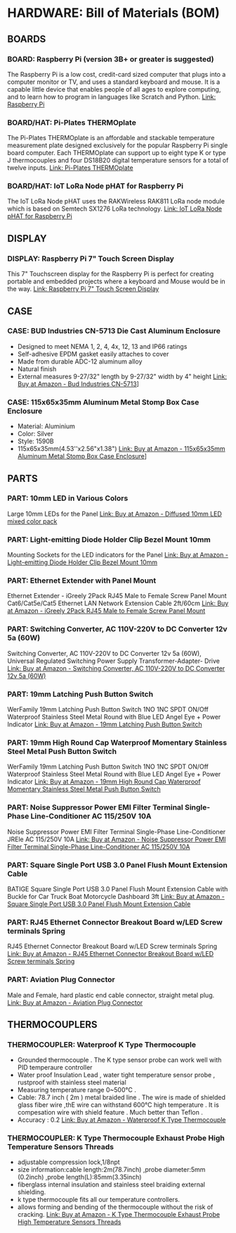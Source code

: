# HARDWARE: Bill of Materials (BOM)

## BOARDS

### BOARD: Raspberry Pi (version 3B+ or greater is suggested)

The Raspberry Pi is a low cost, credit-card sized computer that plugs into a computer monitor or TV, and uses a standard keyboard and mouse. It is a capable little device that enables people of all ages to explore computing, and to learn how to program in languages like Scratch and Python.
[Link: Raspberry Pi](https://www.raspberrypi.org/products/raspberry-pi-4-model-b/)

### BOARD/HAT: Pi-Plates THERMOplate

The Pi-Plates THERMOplate is an affordable and stackable temperature measurement plate designed exclusively for the popular Raspberry Pi single board computer. Each THERMOplate can support up to eight type K or type J thermocouples and four DS18B20 digital temperature sensors for a total of twelve inputs.
[Link: Pi-Plates THERMOplate](https://pi-plates.com/thermoplate/)

### BOARD/HAT: IoT LoRa Node pHAT for Raspberry Pi

The IoT LoRa Node pHAT uses the RAKWireless RAK811 LoRa node module which is based on Semtech SX1276 LoRa technology.
[Link: IoT LoRa Node pHAT for Raspberry Pi](https://uk.pi-supply.com/products/iot-lora-node-phat-for-raspberry-pi)

## DISPLAY

### DISPLAY: Raspberry Pi 7" Touch Screen Display

This 7" Touchscreen display for the Raspberry Pi is perfect for creating portable and embedded projects where a keyboard and Mouse would be in the way.
[Link: Raspberry Pi 7" Touch Screen Display](https://www.amazon.com/Raspberry-Pi-7-Touchscreen-Display/dp/B0153R2A9I/)

## CASE

### CASE: BUD Industries CN-5713 Die Cast Aluminum Enclosure

- Designed to meet NEMA 1, 2, 4, 4x, 12, 13 and IP66 ratings
- Self-adhesive EPDM gasket easily attaches to cover
- Made from durable ADC-12 aluminum alloy
- Natural finish
- External measures 9-27/32" length by 9-27/32" width by 4" height
  [Link: Buy at Amazon - Bud Industries CN-5713](https://www.amazon.com/gp/product/B005T78LQY/ref=ppx_yo_dt_b_search_asin_title)]

### CASE: 115x65x35mm Aluminum Metal Stomp Box Case Enclosure

- Material: Aluminium
- Color: Silver
- Style: 1590B
- 115x65x35mm(4.53''x2.56"x1.38")
  [Link: Buy at Amazon - 115x65x35mm Aluminum Metal Stomp Box Case Enclosure](https://www.amazon.com/gp/product/B015334J9G/ref=ppx_yo_dt_b_search_asin_title)]

## PARTS

### PART: 10mm LED in Various Colors

Large 10mm LEDs for the Panel
[Link: Buy at Amazon - Diffused 10mm LED mixed color pack](https://www.amazon.com/gp/product/B07KWFSLZG)

### PART: Light-emitting Diode Holder Clip Bezel Mount 10mm

Mounting Sockets for the LED indicators for the Panel
[Link: Buy at Amazon - Light-emitting Diode Holder Clip Bezel Mount 10mm](https://www.amazon.com/gp/product)

### PART: Ethernet Extender with Panel Mount

Ethernet Extender - iGreely 2Pack RJ45 Male to Female Screw Panel Mount Cat6/Cat5e/Cat5 Ethernet LAN Network Extension Cable 2ft/60cm
[Link: Buy at Amazon - iGreely 2Pack RJ45 Male to Female Screw Panel Mount](https://www.amazon.com/gp/product/B082SJ88MS/)

### PART: Switching Converter, AC 110V-220V to DC Converter 12v 5a (60W)

Switching Converter, AC 110V-220V to DC Converter 12v 5a (60W), Universal Regulated Switching Power Supply Transformer-Adapter- Drive
[Link: Buy at Amazon - Switching Converter, AC 110V-220V to DC Converter 12v 5a (60W)](https://www.amazon.com/gp/product/B0755981JL/)

### PART: 19mm Latching Push Button Switch

WerFamily 19mm Latching Push Button Switch 1NO 1NC SPDT ON/Off Waterproof Stainless Steel Metal Round with Blue LED Angel Eye + Power Indicator
[Link: Buy at Amazon - 19mm Latching Push Button Switch](https://www.amazon.com/gp/product/B01KHNKFQ8/)

### PART: 19mm High Round Cap Waterproof Momentary Stainless Steel Metal Push Button Switch

WerFamily 19mm Latching Push Button Switch 1NO 1NC SPDT ON/Off Waterproof Stainless Steel Metal Round with Blue LED Angel Eye + Power Indicator
[Link: Buy at Amazon - 19mm High Round Cap Waterproof Momentary Stainless Steel Metal Push Button Switch](https://www.amazon.com/gp/product/B079HTQ7XD/)

### PART: Noise Suppressor Power EMI Filter Terminal Single-Phase Line-Conditioner AC 115/250V 10A

Noise Suppressor Power EMI Filter Terminal Single-Phase Line-Conditioner JREle AC 115/250V 10A
[Link: Buy at Amazon - Noise Suppressor Power EMI Filter Terminal Single-Phase Line-Conditioner AC 115/250V 10A](https://www.amazon.com/gp/product/B073RLXRPB/)

### PART: Square Single Port USB 3.0 Panel Flush Mount Extension Cable

BATIGE Square Single Port USB 3.0 Panel Flush Mount Extension Cable with Buckle for Car Truck Boat Motorcycle Dashboard 3ft
[Link: Buy at Amazon - Square Single Port USB 3.0 Panel Flush Mount Extension Cable](https://www.amazon.com/gp/product/B078LRSZDB/)

### PART: RJ45 Ethernet Connector Breakout Board w/LED Screw terminals Spring

RJ45 Ethernet Connector Breakout Board w/LED Screw terminals Spring
[Link: Buy at Amazon - RJ45 Ethernet Connector Breakout Board w/LED Screw terminals Spring](https://www.amazon.com/gp/product/B06XZ3BMTL/)

### PART: Aviation Plug Connector

Male and Female, hard plastic end cable connector, straight metal plug.
[Link: Buy at Amazon - Aviation Plug Connector](https://www.amazon.com/gp/product/B07D7SHKGK/)

## THERMOCOUPLERS

### THERMOCOUPLER: Waterproof K Type Thermocouple

- Grounded thermocouple . The K type sensor probe can work well with PID temperaure controller
- Water proof Insulation Lead , water tight temperature sensor probe , rustproof with stainless steel material
- Measuring temperature range 0~500℃ .
- Cable: 78.7 inch ( 2m ) metal braided line . The wire is made of shielded glass fiber wire ,thE wire can withstand 600℃ high temperature . It is compesation wire with shield feature . Much better than Teflon .
- Accuracy : 0.2
  [Link: Buy at Amazon - Waterproof K Type Thermocouple](https://www.amazon.com/Waterproof-Type-Thermocouple-PT100-RTD/dp/B07DP358BK)

### THERMOCOUPLER: K Type Thermocouple Exhaust Probe High Temperature Sensors Threads

- adjustable compression lock,1/8npt
- size information:cable length:2m(78.7inch) ,probe diameter:5mm (0.2inch) ,probe length(L):85mm(3.35inch)
- fiberglass internal insulation and stainless steel braiding external shielding.
- k type thermocouple fits all our temperature controllers.
- allows forming and bending of the thermocouple without the risk of cracking.
  [Link: Buy at Amazon - K Type Thermocouple Exhaust Probe High Temperature Sensors Threads](https://www.amazon.com/gp/product/B07X4BQYJZ/ref=ppx_yo_dt_b_search_asin_title)
